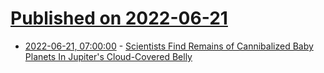 # [Published on 2022-06-21](index.md)

* [2022-06-21, 07:00:00](https://science.slashdot.org/story/22/06/20/2121246/scientists-find-remains-of-cannibalized-baby-planets-in-jupiters-cloud-covered-belly?utm_source=rss1.0mainlinkanon&utm_medium=feed) - [Scientists Find Remains of Cannibalized Baby Planets In Jupiter's Cloud-Covered Belly](https://science.slashdot.org/story/22/06/20/2121246/scientists-find-remains-of-cannibalized-baby-planets-in-jupiters-cloud-covered-belly?utm_source=rss1.0mainlinkanon&utm_medium=feed)
